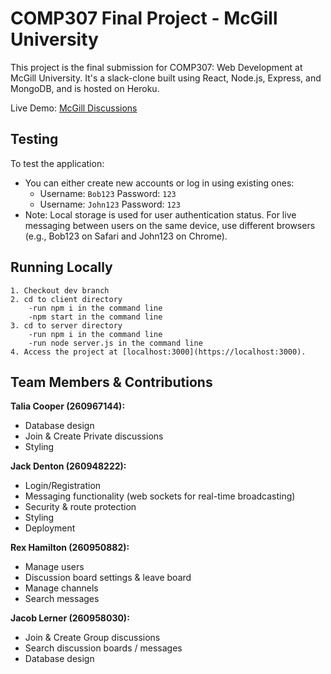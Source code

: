 # COMP307 Final Project - McGill University

This project is the final submission for COMP307: Web Development at McGill University. It's a slack-clone built using React, Node.js, Express, and MongoDB, and is hosted on Heroku.

Live Demo: [McGill Discussions](https://mcgill-discussions-146b67784000.herokuapp.com)

## Testing

To test the application:

- You can either create new accounts or log in using existing ones:
  - Username: `Bob123` Password: `123`
  - Username: `John123` Password: `123`
- Note: Local storage is used for user authentication status. For live messaging between users on the same device, use different browsers (e.g., Bob123 on Safari and John123 on Chrome).

## Running Locally 
    1. Checkout dev branch 
    2. cd to client directory
        -run npm i in the command line
        -npm start in the command line
    3. cd to server directory
        -run npm i in the command line
        -run node server.js in the command line
    4. Access the project at [localhost:3000](https://localhost:3000).


## Team Members & Contributions

**Talia Cooper (260967144):**
- Database design
- Join & Create Private discussions
- Styling

**Jack Denton (260948222):**
- Login/Registration
- Messaging functionality (web sockets for real-time broadcasting)
- Security & route protection
- Styling
- Deployment

**Rex Hamilton (260950882):**
- Manage users
- Discussion board settings & leave board
- Manage channels
- Search messages

**Jacob Lerner (260958030):**
- Join & Create Group discussions
- Search discussion boards / messages
- Database design




